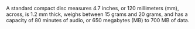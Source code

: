 A standard compact disc measures 4.7 inches, or 120 millimeters (mm), across, is 1.2 mm thick, weighs between 15 grams and 20 grams, and has a capacity of 80 minutes of audio, or 650 megabytes (MB) to 700 MB of data.